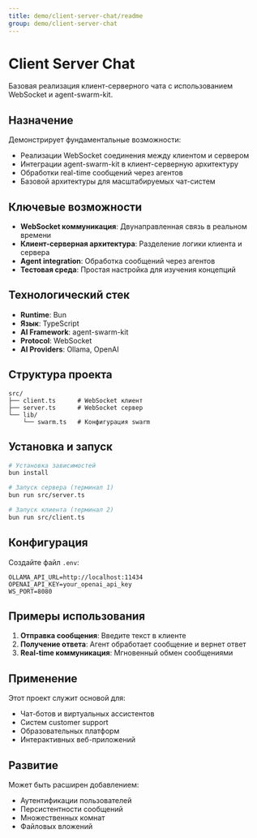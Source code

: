 ```yaml
---
title: demo/client-server-chat/readme
group: demo/client-server-chat
---
```


# Client Server Chat

Базовая реализация клиент-серверного чата с использованием WebSocket и agent-swarm-kit.

## Назначение

Демонстрирует фундаментальные возможности:
- Реализации WebSocket соединения между клиентом и сервером
- Интеграции agent-swarm-kit в клиент-серверную архитектуру
- Обработки real-time сообщений через агентов
- Базовой архитектуры для масштабируемых чат-систем

## Ключевые возможности

- **WebSocket коммуникация**: Двунаправленная связь в реальном времени
- **Клиент-серверная архитектура**: Разделение логики клиента и сервера
- **Agent integration**: Обработка сообщений через агентов
- **Тестовая среда**: Простая настройка для изучения концепций

## Технологический стек

- **Runtime**: Bun
- **Язык**: TypeScript
- **AI Framework**: agent-swarm-kit
- **Protocol**: WebSocket
- **AI Providers**: Ollama, OpenAI

## Структура проекта

```
src/
├── client.ts      # WebSocket клиент
├── server.ts      # WebSocket сервер
└── lib/
    └── swarm.ts   # Конфигурация swarm
```

## Установка и запуск

```bash
# Установка зависимостей
bun install

# Запуск сервера (терминал 1)
bun run src/server.ts

# Запуск клиента (терминал 2)
bun run src/client.ts
```

## Конфигурация

Создайте файл `.env`:

```env
OLLAMA_API_URL=http://localhost:11434
OPENAI_API_KEY=your_openai_api_key
WS_PORT=8080
```

## Примеры использования

1. **Отправка сообщения**: Введите текст в клиенте
2. **Получение ответа**: Агент обработает сообщение и вернет ответ
3. **Real-time коммуникация**: Мгновенный обмен сообщениями

## Применение

Этот проект служит основой для:
- Чат-ботов и виртуальных ассистентов
- Систем customer support
- Образовательных платформ
- Интерактивных веб-приложений

## Развитие

Может быть расширен добавлением:
- Аутентификации пользователей
- Персистентности сообщений
- Множественных комнат
- Файловых вложений
